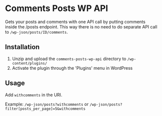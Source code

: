 # Comments Posts WP API

Gets your posts and comments with one API call by putting comments inside the /posts endpoint. This way there is no need to do separate API call to `/wp-json/posts/ID/comments`.

## Installation

1. Unzip and upload the `comments-posts-wp-api` directory to `/wp-content/plugins/`
2. Activate the plugin through the 'Plugins' menu in WordPress

## Usage

Add `withcomments` in the URI.

Example: `/wp-json/posts?withcomments` or `/wp-json/posts?filter[posts_per_page]=5&withcomments`